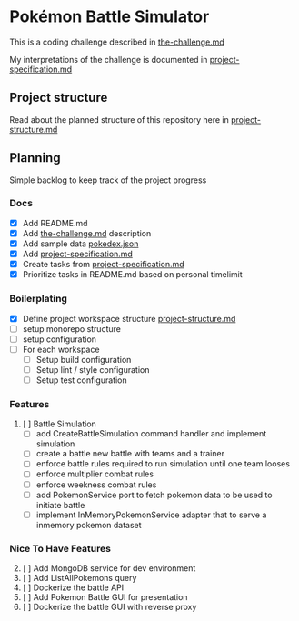 # Pokémon Battle Simulator

This is a coding challenge described in [the-challenge.md](/docs/the-challenge.md)

My interpretations of the challenge is documented in [project-specification.md](/docs/project-specification.md)

## Project structure

Read about the planned structure of this repository here in [project-structure.md](/docs/project-structure.md)

## Planning

Simple backlog to keep track of the project progress

### Docs

- [x] Add README.md
- [x] Add [the-challenge.md](/docs/the-challenge.md) description
- [x] Add sample data [pokedex.json](/docs/sample-data/pokedex.json)
- [x] Add [project-specification.md](/docs/project-specification.md)
- [x] Create tasks from [project-specification.md](/docs/project-specification.md)
- [x] Prioritize tasks in README.md based on personal timelimit

### Boilerplating

- [x] Define project workspace structure [project-structure.md](/docs/project-structure.md)
- [ ] setup monorepo structure
- [ ] setup configuration
- [ ] For each workspace
  - [ ] Setup build configuration
  - [ ] Setup lint / style configuration
  - [ ] Setup test configuration

### Features

1. [ ] Battle Simulation
   - [ ] add CreateBattleSimulation command handler and implement simulation
   - [ ] create a battle new battle with teams and a trainer
   - [ ] enforce battle rules required to run simulation until one team looses
   - [ ] enforce multiplier combat rules
   - [ ] enforce weekness combat rules
   - [ ] add PokemonService port to fetch pokemon data to be used to initiate battle
   - [ ] implement InMemoryPokemonService adapter that to serve a inmemory pokemon dataset

### Nice To Have Features

2. [ ] Add MongoDB service for dev environment
3. [ ] Add ListAllPokemons query
4. [ ] Dockerize the battle API
5. [ ] Add Pokemon Battle GUI for presentation
6. [ ] Dockerize the battle GUI with reverse proxy
